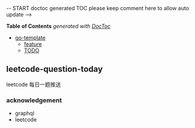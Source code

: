 <!-- START doctoc generated TOC please keep comment here to allow auto update -->-- START doctoc generated TOC please keep comment here to allow auto update -->
<!-- DON'T EDIT THIS SECTION, INSTEAD RE-RUN doctoc TO UPDATE -->
**Table of Contents**  *generated with [DocToc](https://github.com/thlorenz/doctoc)*

- [go-template](#go-template)
  - [feature](#feature)
  - [TODO](#todo)

<!-- END doctoc generated TOC please keep comment here to allow auto update -->

## leetcode-question-today

leetcode 每日一题推送

### acknowledgement

- graphql
- leetcode